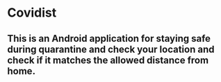 # Covidist

## This is an Android application for staying safe during quarantine and check your location and check if it matches the allowed distance from home.

